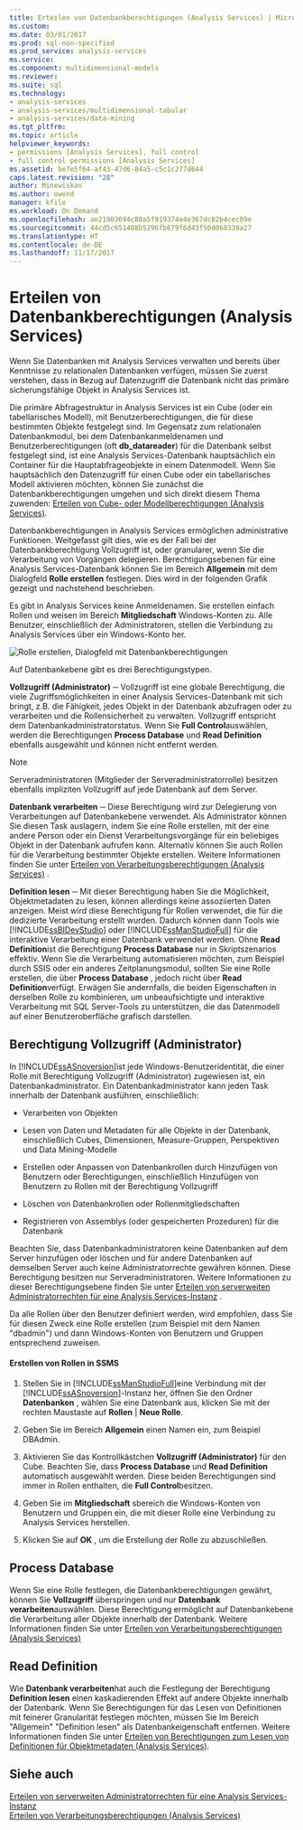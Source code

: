 ```yaml
---
title: Erteilen von Datenbankberechtigungen (Analysis Services) | Microsoft Docs
ms.custom: 
ms.date: 03/01/2017
ms.prod: sql-non-specified
ms.prod_service: analysis-services
ms.service: 
ms.component: multidimensional-models
ms.reviewer: 
ms.suite: sql
ms.technology:
- analysis-services
- analysis-services/multidimensional-tabular
- analysis-services/data-mining
ms.tgt_pltfrm: 
ms.topic: article
helpviewer_keywords:
- permissions [Analysis Services], full control
- full control permissions [Analysis Services]
ms.assetid: be7e5f64-af43-47d6-84a5-c5c1c277d644
caps.latest.revision: "28"
author: Minewiskan
ms.author: owend
manager: kfile
ms.workload: On Demand
ms.openlocfilehash: ae21903694c80a5f919374e4e367dc82b4cec09e
ms.sourcegitcommit: 44cd5c651488b5296fb679f6d43f50d068339a27
ms.translationtype: HT
ms.contentlocale: de-DE
ms.lasthandoff: 11/17/2017
---
```

# <a name="grant-database-permissions-analysis-services"></a>Erteilen von Datenbankberechtigungen (Analysis Services)
  Wenn Sie Datenbanken mit Analysis Services verwalten und bereits über Kenntnisse zu relationalen Datenbanken verfügen, müssen Sie zuerst verstehen, dass in Bezug auf Datenzugriff die Datenbank nicht das primäre sicherungsfähige Objekt in Analysis Services ist.  
  
 Die primäre Abfragestruktur in Analysis Services ist ein Cube (oder ein tabellarisches Modell), mit Benutzerberechtigungen, die für diese bestimmten Objekte festgelegt sind. Im Gegensatz zum relationalen Datenbankmodul, bei dem Datenbankanmeldenamen und Benutzerberechtigungen (oft **db_datareader**) für die Datenbank selbst festgelegt sind, ist eine Analysis Services-Datenbank hauptsächlich ein Container für die Hauptabfrageobjekte in einem Datenmodell. Wenn Sie hauptsächlich den Datenzugriff für einen Cube oder ein tabellarisches Modell aktivieren möchten, können Sie zunächst die Datenbankberechtigungen umgehen und sich direkt diesem Thema zuwenden: [Erteilen von Cube- oder Modellberechtigungen &#40;Analysis Services&#41;](../../analysis-services/multidimensional-models/grant-cube-or-model-permissions-analysis-services.md).  
  
 Datenbankberechtigungen in Analysis Services ermöglichen administrative Funktionen. Weitgefasst gilt dies, wie es der Fall bei der Datenbankberechtigung Vollzugriff ist, oder granularer, wenn Sie die Verarbeitung von Vorgängen delegieren. Berechtigungsebenen für eine Analysis Services-Datenbank können Sie im Bereich **Allgemein** mit dem Dialogfeld **Rolle erstellen** festlegen. Dies wird in der folgenden Grafik gezeigt und nachstehend beschrieben.  
  
 Es gibt in Analysis Services keine Anmeldenamen. Sie erstellen einfach Rollen und weisen im Bereich **Mitgliedschaft** Windows-Konten zu. Alle Benutzer, einschließlich der Administratoren, stellen die Verbindung zu Analysis Services über ein Windows-Konto her.  
  
 ![Rolle erstellen, Dialogfeld mit Datenbankberechtigungen](../../analysis-services/multidimensional-models/media/ssas-permsdbrole.png "Rolle Dialogfeld mit Datenbankberechtigungen erstellen.")  
  
 Auf Datenbankebene gibt es drei Berechtigungstypen.  
  
 **Vollzugriff (Administrator)** ─ Vollzugriff ist eine globale Berechtigung, die viele Zugriffsmöglichkeiten in einer Analysis Services-Datenbank mit sich bringt, z.B. die Fähigkeit, jedes Objekt in der Datenbank abzufragen oder zu verarbeiten und die Rollensicherheit zu verwalten. Vollzugriff entspricht dem Datenbankadministratorstatus. Wenn Sie **Full Control**auswählen, werden die Berechtigungen **Process Database** und **Read Definition** ebenfalls ausgewählt und können nicht entfernt werden.  
  
> [!NOTE]  
>  Serveradministratoren (Mitglieder der Serveradministratorrolle) besitzen ebenfalls impliziten Vollzugriff auf jede Datenbank auf dem Server.  
  
 **Datenbank verarbeiten** ─ Diese Berechtigung wird zur Delegierung von Verarbeitungen auf Datenbankebene verwendet. Als Administrator können Sie diesen Task auslagern, indem Sie eine Rolle erstellen, mit der eine andere Person oder ein Dienst Verarbeitungsvorgänge für ein beliebiges Objekt in der Datenbank aufrufen kann. Alternativ können Sie auch Rollen für die Verarbeitung bestimmter Objekte erstellen. Weitere Informationen finden Sie unter [Erteilen von Verarbeitungsberechtigungen &#40;Analysis Services&#41;](../../analysis-services/multidimensional-models/grant-process-permissions-analysis-services.md) .  
  
 **Definition lesen** ─ Mit dieser Berechtigung haben Sie die Möglichkeit, Objektmetadaten zu lesen, können allerdings keine assoziierten Daten anzeigen. Meist wird diese Berechtigung für Rollen verwendet, die für die dedizierte Verarbeitung erstellt wurden. Dadurch können dann Tools wie [!INCLUDE[ssBIDevStudio](../../includes/ssbidevstudio-md.md)] oder [!INCLUDE[ssManStudioFull](../../includes/ssmanstudiofull-md.md)] für die interaktive Verarbeitung einer Datenbank verwendet werden. Ohne **Read Definition**ist die Berechtigung **Process Database** nur in Skriptszenarios effektiv. Wenn Sie die Verarbeitung automatisieren möchten, zum Beispiel durch SSIS oder ein anderes Zeitplanungsmodul, sollten Sie eine Rolle erstellen, die über **Process Database** , jedoch nicht über **Read Definition**verfügt. Erwägen Sie andernfalls, die beiden Eigenschaften in derselben Rolle zu kombinieren, um unbeaufsichtigte und interaktive Verarbeitung mit SQL Server-Tools zu unterstützen, die das Datenmodell auf einer Benutzeroberfläche grafisch darstellen.  
  
## <a name="full-control-administrator-permissions"></a>Berechtigung Vollzugriff (Administrator)  
 In [!INCLUDE[ssASnoversion](../../includes/ssasnoversion-md.md)]ist jede Windows-Benutzeridentität, die einer Rolle mit Berechtigung Vollzugriff (Administrator) zugewiesen ist, ein Datenbankadministrator. Ein Datenbankadministrator kann jeden Task innerhalb der Datenbank ausführen, einschließlich:  
  
-   Verarbeiten von Objekten  
  
-   Lesen von Daten und Metadaten für alle Objekte in der Datenbank, einschließlich Cubes, Dimensionen, Measure-Gruppen, Perspektiven und Data Mining-Modelle  
  
-   Erstellen oder Anpassen von Datenbankrollen durch Hinzufügen von Benutzern oder Berechtigungen, einschließlich Hinzufügen von Benutzern zu Rollen mit der Berechtigung Vollzugriff  
  
-   Löschen von Datenbankrollen oder Rollenmitgliedschaften  
  
-   Registrieren von Assemblys (oder gespeicherten Prozeduren) für die Datenbank  
  
 Beachten Sie, dass Datenbankadministratoren keine Datenbanken auf dem Server hinzufügen oder löschen und für andere Datenbanken auf demselben Server auch keine Administratorrechte gewähren können. Diese Berechtigung besitzen nur Serveradministratoren. Weitere Informationen zu dieser Berechtigungsebene finden Sie unter [Erteilen von serverweiten Administratorrechten für eine Analysis Services-Instanz](../../analysis-services/instances/grant-server-admin-rights-to-an-analysis-services-instance.md) .  
  
 Da alle Rollen über den Benutzer definiert werden, wird empfohlen, dass Sie für diesen Zweck eine Rolle erstellen (zum Beispiel mit dem Namen "dbadmin") und dann Windows-Konten von Benutzern und Gruppen entsprechend zuweisen.  
  
#### <a name="create-roles-in-ssms"></a>Erstellen von Rollen in SSMS  
  
1.  Stellen Sie in [!INCLUDE[ssManStudioFull](../../includes/ssmanstudiofull-md.md)]eine Verbindung mit der [!INCLUDE[ssASnoversion](../../includes/ssasnoversion-md.md)]-Instanz her, öffnen Sie den Ordner **Datenbanken** , wählen Sie eine Datenbank aus, klicken Sie mit der rechten Maustaste auf **Rollen** | **Neue Rolle**.  
  
2.  Geben Sie im Bereich **Allgemein** einen Namen ein, zum Beispiel DBAdmin.  
  
3.  Aktivieren Sie das Kontrollkästchen **Vollzugriff (Administrator)** für den Cube. Beachten Sie, dass **Process Database** und **Read Definition** automatisch ausgewählt werden. Diese beiden Berechtigungen sind immer in Rollen enthalten, die **Full Control**besitzen.  
  
4.  Geben Sie im **Mitgliedschaft** sbereich die Windows-Konten von Benutzern und Gruppen ein, die mit dieser Rolle eine Verbindung zu Analysis Services herstellen.  
  
5.  Klicken Sie auf **OK** , um die Erstellung der Rolle zu abzuschließen.  
  
## <a name="process-database"></a>Process Database  
 Wenn Sie eine Rolle festlegen, die Datenbankberechtigungen gewährt, können Sie **Vollzugriff** überspringen und nur **Datenbank verarbeiten**auswählen. Diese Berechtigung ermöglicht auf Datenbankebene die Verarbeitung aller Objekte innerhalb der Datenbank. Weitere Informationen finden Sie unter [Erteilen von Verarbeitungsberechtigungen &#40;Analysis Services&#41;](../../analysis-services/multidimensional-models/grant-process-permissions-analysis-services.md)  
  
## <a name="read-definition"></a>Read Definition  
 Wie **Datenbank verarbeiten**hat auch die Festlegung der Berechtigung **Definition lesen** einen kaskadierenden Effekt auf andere Objekte innerhalb der Datenbank. Wenn Sie Berechtigungen für das Lesen von Definitionen mit feinerer Granularität festlegen möchten, müssen Sie Im Bereich "Allgemein" "Definition lesen" als Datenbankeigenschaft entfernen. Weitere Informationen finden Sie unter [Erteilen von Berechtigungen zum Lesen von Definitionen für Objektmetadaten &#40;Analysis Services&#41;](../../analysis-services/multidimensional-models/grant-read-definition-permissions-on-object-metadata-analysis-services.md).  
  
## <a name="see-also"></a>Siehe auch  
 [Erteilen von serverweiten Administratorrechten für eine Analysis Services-Instanz](../../analysis-services/instances/grant-server-admin-rights-to-an-analysis-services-instance.md)   
 [Erteilen von Verarbeitungsberechtigungen &#40;Analysis Services&#41;](../../analysis-services/multidimensional-models/grant-process-permissions-analysis-services.md)  
  
  
